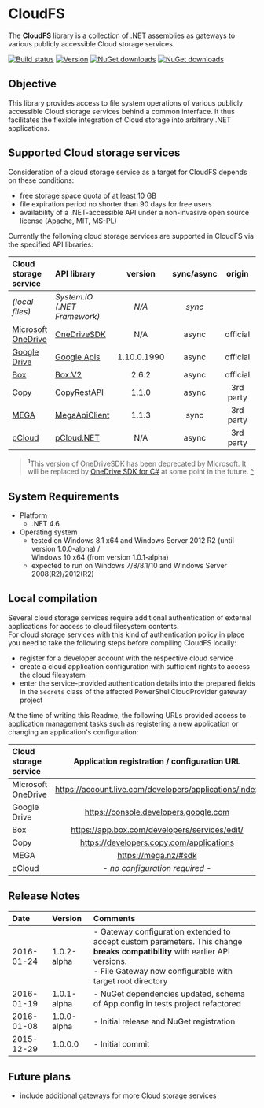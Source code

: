 # CloudFS
The **CloudFS** library is a collection of .NET assemblies as gateways to various publicly accessible Cloud storage services.

[![Build status](https://ci.appveyor.com/api/projects/status/wjyq2wugi651ut0x/branch/master?svg=true)](https://ci.appveyor.com/project/viciousviper/cloudfs)
[![Version](https://img.shields.io/nuget/v/CloudFS.svg)](https://www.nuget.org/packages/CloudFS)
[![NuGet downloads](https://img.shields.io/nuget/dt/CloudFS.svg)](https://www.nuget.org/packages/CloudFS)
[![NuGet downloads](https://img.shields.io/nuget/dt/CloudFS-Signed.svg)](https://www.nuget.org/packages/CloudFS-Signed)

## Objective

This library provides access to file system operations of various publicly accessible Cloud storage services behind a common interface. It thus facilitates the flexible integration of Cloud storage into arbitrary .NET applications.

## Supported Cloud storage services

Consideration of a cloud storage service as a target for CloudFS depends on these conditions:

- free storage space quota of at least 10 GB
- file expiration period no shorter than 90 days for free users
- availability of a .NET-accessible API under a non-invasive open source license (Apache, MIT, MS-PL)

Currently the following cloud storage services are supported in CloudFS via the specified API libraries:

| Cloud storage service                                       | API library                                                       | version     | sync/async | origin    | status |
| :---------------------------------------------------------- | :---------------------------------------------------------------- | :---------: | :--------: | :-------: | :----: |
| *(local files)*                                             | *System.IO (.NET Framework)*                                      | *N/A*       | *sync*     |           | stable |
| [Microsoft OneDrive](https://onedrive.live.com/ "OneDrive") | [OneDriveSDK](https://github.com/OneDrive/onedrive-explorer-win)  | N/A         | async      | official  | stable<sup id="a1">[1](#f1)</sup> |
| [Google Drive](https://drive.google.com/ "Google Drive")    | [Google Apis](https://github.com/google/google-api-dotnet-client) | 1.10.0.1990 | async      | official  | stable |
| [Box](https://app.box.com/ "Box")                           | [Box.V2](https://github.com/box/box-windows-sdk-v2)               | 2.6.2       | async      | official  | stable |
| [Copy](https://www.copy.com/ "Copy")                        | [CopyRestAPI](https://github.com/saguiitay/CopyRestAPI)           | 1.1.0       | async      | 3rd party | stable |
| [MEGA](https://mega.co.nz/ "MEGA")                          | [MegaApiClient](https://github.com/gpailler/MegaApiClient)        | 1.1.3       | sync       | 3rd party | stable |
| [pCloud](https://www.pcloud.com/ "pCloud")                  | [pCloud.NET](https://github.com/nirinchev/pCloud.NET)             | N/A         | async      | 3rd party | stable |

> <sup><b id="f1">1</b></sup>This version of OneDriveSDK has been deprecated by Microsoft. It will be replaced by [OneDrive SDK for C#](https://github.com/OneDrive/onedrive-sdk-csharp) at some point in the future. [^](#a1)

## System Requirements

- Platform
  - .NET 4.6
- Operating system
  - tested on Windows 8.1 x64 and Windows Server 2012 R2 (until version 1.0.0-alpha) /<br/>Windows 10 x64 (from version 1.0.1-alpha)
  - expected to run on Windows 7/8/8.1/10 and Windows Server 2008(R2)/2012(R2)

## Local compilation

Several cloud storage services require additional authentication of external applications for access to cloud filesystem contents.<br/>For cloud storage services with this kind of authentication policy in place you need to take the following steps before compiling CloudFS locally:

- register for a developer account with the respective cloud service
- create a cloud application configuration with sufficient rights to access the cloud filesystem
- enter the service-provided authentication details into the prepared fields in the `Secrets` class of the affected PowerShellCloudProvider gateway project

At the time of writing this Readme, the following URLs provided access to application management tasks such as registering a new application or changing an application's configuration:

| Cloud storage service | Application registration / configuration URL           |
| :-------------------- | :----------------------------------------------------: |
| Microsoft OneDrive    | https://account.live.com/developers/applications/index |
| Google Drive          | https://console.developers.google.com                  |
| Box                   | https://app.box.com/developers/services/edit/          |
| Copy                  | https://developers.copy.com/applications               |
| MEGA                  | https://mega.nz/#sdk                                   |
| pCloud                | *- no configuration required -*                        |

## Release Notes

| Date       | Version     | Comments                                                                       |
| :--------- | :---------- | :----------------------------------------------------------------------------- |
| 2016-01-24 | 1.0.2-alpha | - Gateway configuration extended to accept custom parameters. This change **breaks compatibility** with earlier API versions.<br/>- File Gateway now configurable with target root directory |
| 2016-01-19 | 1.0.1-alpha | - NuGet dependencies updated, schema of App.config in tests project refactored |
| 2016-01-08 | 1.0.0-alpha | - Initial release and NuGet registration                                       |
| 2015-12-29 | 1.0.0.0     | - Initial commit                                                               |

## Future plans

- include additional gateways for more Cloud storage services
